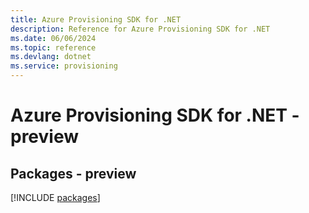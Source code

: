 ```yaml
---
title: Azure Provisioning SDK for .NET
description: Reference for Azure Provisioning SDK for .NET
ms.date: 06/06/2024
ms.topic: reference
ms.devlang: dotnet
ms.service: provisioning
---
```

# Azure Provisioning SDK for .NET - preview
## Packages - preview
[!INCLUDE [packages](provisioning-index.md)]
